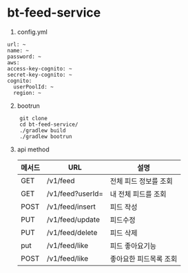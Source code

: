 # bt-feed-service

1. config.yml
  ```
url: ~
name: ~
password: ~
aws:
  access-key-cognito: ~
  secret-key-cognito: ~
  cognito:
    userPoolId: ~
    region: ~
  ```

2. bootrun

```
    git clone
    cd bt-feed-service/
    ./gradlew build
    ./gradlew bootrun
```
  
3. api method

   | 메서드 | URL                                                    | 설명             |
   |-----|--------------------------------------------------------|----------------|
   | GET | /v1/feed                      | 전체 피드 정보를 조회   |
   | GET | /v1/feed?userId=               | 내 전체 피드를 조회   |
   | POST |/v1/feed/insert                |피드 작성|
   | PUT |/v1/feed/update  | 피드수정|
   | PUT| /v1/feed/delete                 | 피드 삭제     |
   | put | /v1/feed/like                  | 피드 좋아요기능   |
    | POST| /v1/feed/like                 |좋아요한 피드목록 조회|
